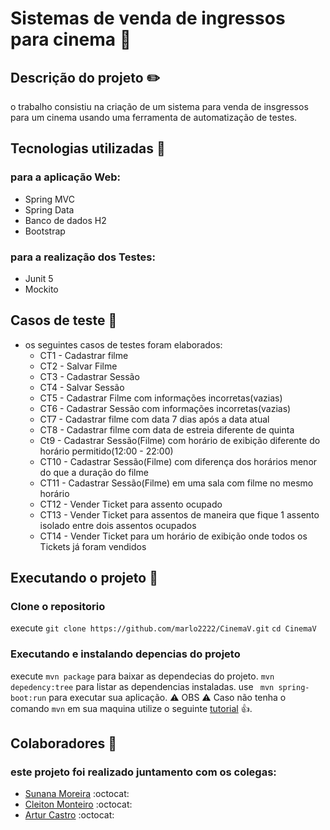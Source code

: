# Sistemas de venda de ingressos para cinema :ticket:

## Descrição do projeto :pencil2:
o trabalho consistiu na criação de um sistema para venda de insgressos para um cinema usando uma ferramenta de automatização
de testes.

## Tecnologias utilizadas :bookmark:

### para a aplicação Web:
  - Spring MVC
  - Spring Data
  - Banco de dados H2
  - Bootstrap
### para a realização dos Testes:
  - Junit 5
  - Mockito
  
## Casos de teste :page_with_curl:

- os seguintes casos de testes foram elaborados:
  - CT1 - Cadastrar filme
  - CT2 - Salvar Filme
  - CT3 - Cadastrar Sessão
  - CT4 - Salvar Sessão
  - CT5 - Cadastrar Filme com informações incorretas(vazias)
  - CT6 - Cadastrar Sessão com informações incorretas(vazias)
  - CT7 - Cadastrar filme com data 7 dias após a data atual
  - CT8 - Cadastrar filme com data de estreia diferente de quinta
  - Ct9 - Cadastrar Sessão(Filme) com horário de exibição diferente do horário permitido(12:00 - 22:00)
  - CT10 - Cadastrar Sessão(Filme) com diferença dos horários menor do que a duração do filme
  - CT11 - Cadastrar Sessão(Filme) em uma sala com filme no mesmo horário
  - CT12 - Vender Ticket para assento ocupado
  - CT13 - Vender Ticket  para assentos de maneira que fique 1 assento isolado entre dois assentos ocupados
  - CT14 - Vender Ticket para um horário de exibição onde todos os Tickets já foram vendidos

## Executando o projeto :rocket:

### Clone o repositorio

execute `git clone https://github.com/marlo2222/CinemaV.git`
`cd CinemaV`
 
### Executando e instalando depencias do projeto
execute `mvn package` para baixar as dependecias do projeto. `mvn depedency:tree` para listar as dependencias instaladas.
use ` mvn spring-boot:run` para executar sua aplicação.
:warning: OBS :warning: Caso não tenha o comando `mvn` em sua maquina utilize o seguinte [tutorial](https://www.hostinger.com.br/tutoriais/install-maven-ubuntu/) :thumbsup:.

## Colaboradores :busts_in_silhouette:

### este projeto foi realizado juntamento com os colegas: 
- [Sunana Moreira](https://github.com/SusanaMCosta) :octocat:
- [Cleiton Monteiro](https://github.com/cleitonmonteiro) :octocat:
- [Artur Castro](https://github.com/ArturCRS) :octocat:


